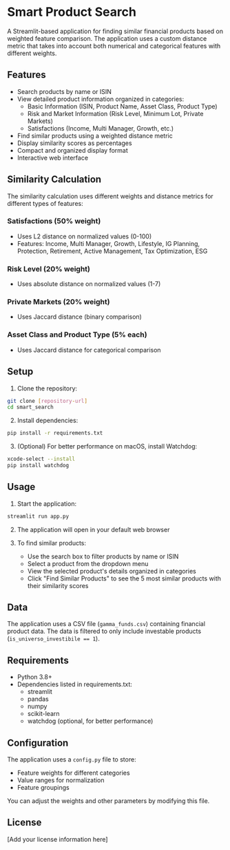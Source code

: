 # Smart Product Search

A Streamlit-based application for finding similar financial products based on weighted feature comparison. The application uses a custom distance metric that takes into account both numerical and categorical features with different weights.

## Features

- Search products by name or ISIN
- View detailed product information organized in categories:
  - Basic Information (ISIN, Product Name, Asset Class, Product Type)
  - Risk and Market Information (Risk Level, Minimum Lot, Private Markets)
  - Satisfactions (Income, Multi Manager, Growth, etc.)
- Find similar products using a weighted distance metric
- Display similarity scores as percentages
- Compact and organized display format
- Interactive web interface

## Similarity Calculation

The similarity calculation uses different weights and distance metrics for different types of features:

### Satisfactions (50% weight)
- Uses L2 distance on normalized values (0-100)
- Features: Income, Multi Manager, Growth, Lifestyle, IG Planning, Protection, Retirement, Active Management, Tax Optimization, ESG

### Risk Level (20% weight)
- Uses absolute distance on normalized values (1-7)

### Private Markets (20% weight)
- Uses Jaccard distance (binary comparison)

### Asset Class and Product Type (5% each)
- Uses Jaccard distance for categorical comparison

## Setup

1. Clone the repository:
```bash
git clone [repository-url]
cd smart_search
```

2. Install dependencies:
```bash
pip install -r requirements.txt
```

3. (Optional) For better performance on macOS, install Watchdog:
```bash
xcode-select --install
pip install watchdog
```

## Usage

1. Start the application:
```bash
streamlit run app.py
```

2. The application will open in your default web browser

3. To find similar products:
   - Use the search box to filter products by name or ISIN
   - Select a product from the dropdown menu
   - View the selected product's details organized in categories
   - Click "Find Similar Products" to see the 5 most similar products with their similarity scores

## Data

The application uses a CSV file (`gamma_funds.csv`) containing financial product data. The data is filtered to only include investable products (`is_universo_investibile == 1`).

## Requirements

- Python 3.8+
- Dependencies listed in requirements.txt:
  - streamlit
  - pandas
  - numpy
  - scikit-learn
  - watchdog (optional, for better performance)

## Configuration

The application uses a `config.py` file to store:
- Feature weights for different categories
- Value ranges for normalization
- Feature groupings

You can adjust the weights and other parameters by modifying this file.

## License

[Add your license information here]

